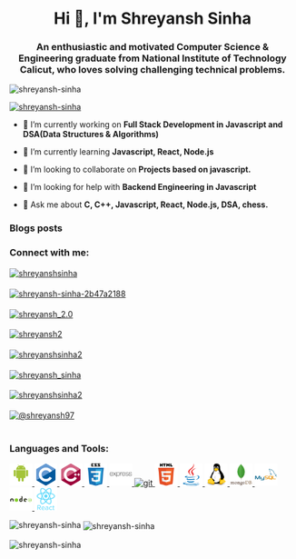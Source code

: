 <h1 align="center">Hi 👋, I'm Shreyansh Sinha</h1>
<h3 align="center">An enthusiastic and motivated Computer Science & Engineering graduate from National Institute of Technology Calicut, who loves solving challenging technical problems.</h3>

<p align="left"> <img src="https://komarev.com/ghpvc/?username=shreyansh-sinha&label=Profile%20views&color=0e75b6&style=flat" alt="shreyansh-sinha" /> </p>

<p align="left"> <a href="https://github.com/ryo-ma/github-profile-trophy"><img src="https://github-profile-trophy.vercel.app/?username=shreyansh-sinha" alt="shreyansh-sinha" /></a> </p>

- 🔭 I’m currently working on **Full Stack Development in Javascript and DSA(Data Structures & Algorithms)**

- 🌱 I’m currently learning **Javascript, React, Node.js**

- 👯 I’m looking to collaborate on **Projects based on javascript.**

- 🤝 I’m looking for help with **Backend Engineering in Javascript**

- 💬 Ask me about **C, C++, Javascript, React, Node.js, DSA, chess.**

### Blogs posts
<!-- BLOG-POST-LIST:START -->
<!-- BLOG-POST-LIST:END -->

<h3 align="left">Connect with me:</h3>
<p align="left">
<a href="https://dev.to/shreyanshsinha" target="blank"><img align="center" src="https://cdn.jsdelivr.net/npm/simple-icons@3.0.1/icons/dev-dot-to.svg" alt="shreyanshsinha" height="30" width="40" /></a>
   <br/>
   <br/>
<a href="https://linkedin.com/in/shreyansh-sinha-2b47a2188" target="blank"><img align="center" src="https://raw.githubusercontent.com/rahuldkjain/github-profile-readme-generator/master/src/images/icons/Social/linked-in-alt.svg" alt="shreyansh-sinha-2b47a2188" height="30" width="40" /></a>
   <br/>
   <br/>
<a href="https://instagram.com/shreyansh_2.0" target="blank"><img align="center" src="https://raw.githubusercontent.com/rahuldkjain/github-profile-readme-generator/master/src/images/icons/Social/instagram.svg" alt="shreyansh_2.0" height="30" width="40" /></a>
   <br/>
   <br/>
<a href="https://www.codechef.com/users/shreyansh2" target="blank"><img align="center" src="https://cdn.jsdelivr.net/npm/simple-icons@3.1.0/icons/codechef.svg" alt="shreyansh2" height="30" width="40" /></a>
   <br/>
   <br/>
<a href="https://www.hackerrank.com/shreyanshsinha2" target="blank"><img align="center" src="https://raw.githubusercontent.com/rahuldkjain/github-profile-readme-generator/master/src/images/icons/Social/hackerrank.svg" alt="shreyanshsinha2" height="30" width="40" /></a>
   <br/>
   <br/>
<a href="https://codeforces.com/profile/shreyansh_sinha" target="blank"><img align="center" src="https://cdn.jsdelivr.net/npm/simple-icons@3.0.1/icons/codeforces.svg" alt="shreyansh_sinha" height="30" width="40" /></a>
   <br/>
   <br/>
<a href="https://www.leetcode.com/shreyanshsinha2" target="blank"><img align="center" src="https://raw.githubusercontent.com/rahuldkjain/github-profile-readme-generator/master/src/images/icons/Social/leet-code.svg" alt="shreyanshsinha2" height="30" width="40" /></a>
   <br/>
   <br/>
<a href="https://www.hackerearth.com/@shreyansh97" target="blank"><img align="center" src="https://raw.githubusercontent.com/rahuldkjain/github-profile-readme-generator/master/src/images/icons/Social/hackerearth.svg" alt="@shreyansh97" height="30" width="40" /></a>
   <br/>
   <br/>
</p>

<h3 align="left">Languages and Tools:</h3>
<p align="left"> <a href="https://developer.android.com" target="_blank"> <img src="https://raw.githubusercontent.com/devicons/devicon/master/icons/android/android-original-wordmark.svg" alt="android" width="40" height="40"/> </a> <a href="https://www.cprogramming.com/" target="_blank"> <img src="https://raw.githubusercontent.com/devicons/devicon/master/icons/c/c-original.svg" alt="c" width="40" height="40"/> </a> <a href="https://www.w3schools.com/cpp/" target="_blank"> <img src="https://raw.githubusercontent.com/devicons/devicon/master/icons/cplusplus/cplusplus-original.svg" alt="cplusplus" width="40" height="40"/> </a> <a href="https://www.w3schools.com/css/" target="_blank"> <img src="https://raw.githubusercontent.com/devicons/devicon/master/icons/css3/css3-original-wordmark.svg" alt="css3" width="40" height="40"/> </a> <a href="https://expressjs.com" target="_blank"> <img src="https://raw.githubusercontent.com/devicons/devicon/master/icons/express/express-original-wordmark.svg" alt="express" width="40" height="40"/> </a> <a href="https://git-scm.com/" target="_blank"> <img src="https://www.vectorlogo.zone/logos/git-scm/git-scm-icon.svg" alt="git" width="40" height="40"/> </a> <a href="https://www.w3.org/html/" target="_blank"> <img src="https://raw.githubusercontent.com/devicons/devicon/master/icons/html5/html5-original-wordmark.svg" alt="html5" width="40" height="40"/> </a> <a href="https://www.java.com" target="_blank"> <img src="https://raw.githubusercontent.com/devicons/devicon/master/icons/java/java-original.svg" alt="java" width="40" height="40"/> </a> <a href="https://www.linux.org/" target="_blank"> <img src="https://raw.githubusercontent.com/devicons/devicon/master/icons/linux/linux-original.svg" alt="linux" width="40" height="40"/> </a> <a href="https://www.mongodb.com/" target="_blank"> <img src="https://raw.githubusercontent.com/devicons/devicon/master/icons/mongodb/mongodb-original-wordmark.svg" alt="mongodb" width="40" height="40"/> </a> <a href="https://www.mysql.com/" target="_blank"> <img src="https://raw.githubusercontent.com/devicons/devicon/master/icons/mysql/mysql-original-wordmark.svg" alt="mysql" width="40" height="40"/> </a> <a href="https://nodejs.org" target="_blank"> <img src="https://raw.githubusercontent.com/devicons/devicon/master/icons/nodejs/nodejs-original-wordmark.svg" alt="nodejs" width="40" height="40"/> </a> <a href="https://reactjs.org/" target="_blank"> <img src="https://raw.githubusercontent.com/devicons/devicon/master/icons/react/react-original-wordmark.svg" alt="react" width="40" height="40"/> </a> </p>

<p><img align="left" src="https://github-readme-stats.vercel.app/api/top-langs?username=shreyansh-sinha&show_icons=true&locale=en&layout=compact" alt="shreyansh-sinha" /></p>

<p>&nbsp;<img align="center" src="https://github-readme-stats.vercel.app/api?username=shreyansh-sinha&show_icons=true&locale=en" alt="shreyansh-sinha" /></p>

<p><img align="center" src="https://github-readme-streak-stats.herokuapp.com/?user=shreyansh-sinha&" alt="shreyansh-sinha" /></p>
